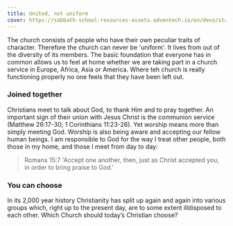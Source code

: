 ```yaml
---
title: United, not uniform
cover: https://sabbath-school-resources-assets.adventech.io/en/devo/start-into-life/14-no-one-lives-for-themselves/Kkn1679593535597.jpg
---
```


The church consists of people who have their own peculiar traits of character. Therefore the church can never be 'uniform'. It lives from out of the diversity of its members. The basic foundation that everyone has in common allows us to feel at home whether we are taking part in a church service in Europe, Africa, Asia or America. Where teh church is really functioning properly no one feels that they have been left out.

### Joined together

Christians meet to talk about God, to thank Him and to pray together. An important sign of their union with Jesus Christ is the communion service (Matthew 26:17-30; 1 Corinthians 11:23-26). Yet worship means more than simply meeting God. Worship is also being aware and accepting our fellow human beings. I am responsible to God for the way I treat other people, both those in my home, and those I meet from day to day:

> <callout>Romans 15:7</callout>
> 'Accept one another, then, just as Christ accepted you, in order to bring praise to God.'

### You can choose

In its 2,000 year history Christianity has split up again and again into various groups which, right up to the present day, are to some extent illdisposed to each other. Which Church should today’s Christian choose?